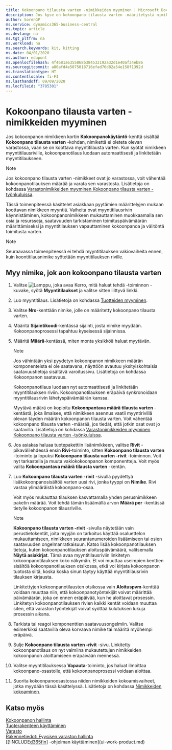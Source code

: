 ```yaml
---
title: Kokoonpano tilausta varten -nimikkeiden myyminen | Microsoft Docs
description: Jos kyse on kokoonpano tilausta varten -määritetystä nimikkeestä, nimikkeen ei odoteta olevan varastossa ja se on koottava myyntitilauksen mukaisesti. Kun syötät nimikkeen myyntitilausriville, kokoonpanotilaus luodaan automaattisesti ja linkitetään myyntitilaukseen.
author: SorenGP
ms.service: dynamics365-business-central
ms.topic: article
ms.devlang: na
ms.tgt_pltfrm: na
ms.workload: na
ms.search.keywords: kit, kitting
ms.date: 04/01/2020
ms.author: edupont
ms.openlocfilehash: 4f4681a6355868b384532192a32d1e40af34eb86
ms.sourcegitcommit: a80afd4e5075018716efad76d82a54e158f1392d
ms.translationtype: HT
ms.contentlocale: fi-FI
ms.lasthandoff: 09/09/2020
ms.locfileid: "3785301"
---
```

# <a name="sell-items-assembled-to-order"></a>Kokoonpano tilausta varten -nimikkeiden myyminen
Jos kokoonpanon nimikkeen kortin **Kokoonpanokäytäntö**-kenttä sisältää **Kokoonpano tilausta varten** -kohdan, nimikettä ei oleteta olevan varastossa, vaan se on koottava myyntitilausta varten. Kun syötät nimikkeen myyntitilausriville, kokoonpanotilaus luodaan automaattisesti ja linkitetään myyntitilaukseen.  

> [!NOTE]  
>  Jos kokoonpano tilausta varten -nimikkeet ovat jo varastossa, voit vähentää kokoonpanotilauksen määrää ja varata sen varastosta. Lisätietoja on kohdassa [Varastonimikkeiden myyminen Kokoonpano tilausta varten -työnkuluissa](assembly-how-to-sell-assemble-to-order-items-and-inventory-items-together.md).  

Tässä toimenpiteessä käsittelet asiakkaan pyytämien määrittelyjen mukaan koottavan nimikkeen myyntiä. Vaiheita ovat myyntitilausrivin käynnistäminen, kokoonpanonimikkeen mukauttaminen muokkaamalla sen osia ja resursseja, saatavuuden tarkistaminen toimituspäivämäärän määrittämiseksi ja myyntitilauksen vapauttaminen kokoonpanoa ja välitöntä toimitusta varten.  

> [!NOTE]  
>  Seuraavassa toimenpiteessä ei tehdä myyntitilauksen vakiovaiheita ennen, kuin koontitilausnimike syötetään myyntitilauksen riville.  

## <a name="to-sell-an-item-that-is-assembled-to-order"></a>Myy nimike, jok aon kokoonpano tilausta varten  
1.  Valitse ![Lamppu, joka avaa Kerro, mitä haluat tehdä -toiminnon](media/ui-search/search_small.png "Kerro, mitä haluat tehdä") -kuvake, syötä **Myyntitilaukset** ja valitse sitten liittyvä linkki.  
2.  Luo myyntitilaus. Lisätietoja on kohdassa [Tuotteiden myyminen](sales-how-sell-products.md).  
3.  Valitse **Nro**-kenttään nimike, jolle on määritetty kokoonpano tilausta varten.  
4.  Määritä **Sijaintikoodi**-kentässä sijainti, josta nimike myydään. Kokoonpanoprosessi tapahtuu kyseisessä sijainnissa.  
5.  Määritä **Määrä**-kentässä, miten monta yksikköä haluat myytävän.  

    > [!NOTE]  
    >  Jos vähintään yksi pyydetyn kokoonpanon nimikkeen määrän komponenteista ei ole saatavana, näyttöön avautuu yksityiskohtaisia saatavuustietoja sisältävä varoitussivu. Lisätietoja on kohdassa Kokoonpanon saatavuus.  

    Kokoonpanotilaus luodaan nyt automaattisesti ja linkitetään myyntitilauksen riviin. Kokoonpanotilauksen eräpäivä synkronoidaan myyntitilausrivin lähetyspäivämäärän kanssa.  

    Myytävä määrä on kopioitu **Kokoonpantava määrä tilausta varten** -kentästä, joka ilmaisee, että nimikkeen asennus vaatii myyntirivillä olevan täyden määrän kokoonpanon tilausta varten. Voit vähentää kokoonpano tilausta varten -määrää, jos tiedät, että jotkin osat ovat jo saatavilla. Lisätietoja on kohdassa [Varastonimikkeiden myyminen Kokoonpano tilausta varten -työnkuluissa](assembly-how-to-sell-inventory-items-in-assemble-to-order-flows.md).  

6.  Jos asiakas haluaa tuotepakettiin lisänimikkeen, valitse **Rivit** -pikavälilehdessä ensin **Rivi**-toiminto, sitten **Kokoonpano tilausta varten** -toiminto ja lopuksi **Kokoonpano tilausta varten -rivit** -toiminnon. Voit nyt tarkastella ja muuta vakiokokoonpanon komponentteja. Voit myös valita **Kokoonpantava määrä tilausta varten** -kentän.  
7.  Luo **Kokoonpano tilausta varten -rivit** -sivulla pyydettyä lisäkokoonpanosisältöä varten uusi rivi, jonka tyyppi on **Nimike**. Rivi vastaa ylimääräistä kokoonpano-osaa.  

    Voit myös mukauttaa tilauksen kasvattamalla yhden perusnimikkeen paketin määrää. Voit tehdä tämän lisäämällä arvon **Määrä per** -kentässä tietylle kokoonpanon tilausriville.  

    > [!NOTE]  
    >  **Kokoonpano tilausta varten -rivit** -sivulla näytetään vain perustietokentät, joita myyjän on tarkoitus käyttää osaluettelon mukauttamiseen, nimikkeen seurantanumeroiden lisäämiseen tai osien saatavuuden ongelmanratkaisuun. Katso lisää kokoonpanotilauksen tietoja, kuten kokoonpanotilauksen aloituspäivämäärä, valitsemalla **Näytä asiakirjat**. Tämä avaa myyntitilausriviin linkitetyn kokoonpanotilauksen koko näkymän. Et voi muuttaa useimpien kenttien sisältöä kokoonpanotilauksen otsikossa, etkä voi kirjata kokoonpanon tuotosta siitä, koska koska sinun täytyy käyttää myyntitilausrivin tilauksen kirjausta.  
    >   
    >  Linkitettyjen kokoonpanotilausten otsikossa vain **Aloituspvm**-kenttää voidaan muuttaa niin, että kokoonpanotyöntekijät voivat määrittää päivämäärän, joka on ennen eräpäivää, kun he aloittavat prosessin. Linkitetyn kokoonpanotilauksen rivien kaikki kentät voidaan muuttaa siten, että varaston työntekijät voivat syöttää kulutuksen lukuja prosessin aikana.  

8.  Tarkista tai reagoi komponenttien saatavuusongelmiin. Valitse esimerkiksi saatavilla oleva korvaava nimike tai määritä myöhempi eräpäivä.  
9. Sulje **Kokoonpano tilausta varten -rivit** -sivu. Linkitetty kokoonpanotilaus on nyt valmiina mukautettujen nimikkeiden kokoonpanon aloittamiseen eräpäivään mennessä.  
10. Valitse myyntitilauksessa **Vapauta**-toiminto, jos haluat ilmoittaa kokoonpano-osastolle, että kokoonpanoprosessi voidaan aloittaa.  
11. Suorita kokoonpanoosastossa niiden nimikkeiden kokoamisvaiheet, jotka myydään tässä käsittelyssä. Lisätietoja on kohdassa [Nimikkeiden kokoaminen](assembly-how-to-assemble-items.md).  

## <a name="see-also"></a>Katso myös  
[Kokoonpanon hallinta](assembly-assemble-items.md)  
[Tuoterakenteen käyttäminen](inventory-how-work-BOMs.md)  
[Varasto](inventory-manage-inventory.md)  
[Rakennetiedot: Fyysisen varaston hallinta](design-details-warehouse-management.md)  
[[!INCLUDE[d365fin](includes/d365fin_md.md)] -ohjelman käyttäminen](ui-work-product.md)
